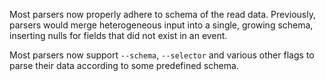 Most parsers now properly adhere to schema of the read data. Previously, parsers
would merge heterogeneous input into a single, growing schema, inserting nulls
for fields that did not exist in an event.

Most parsers now support `--schema`, `--selector` and various other flags
to parse their data according to some predefined schema.